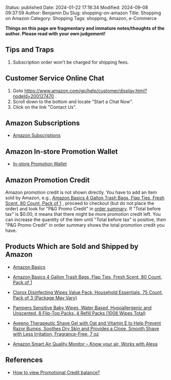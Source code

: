 Status: published
Date: 2024-01-22 17:18:34
Modified: 2024-09-08 09:37:59
Author: Benjamin Du
Slug: shopping-on-amazon
Title: Shopping on Amazon
Category: Shopping
Tags: shopping, Amazon, e-Commerce

**Things on this page are fragmentary and immature notes/thoughts of the author. Please read with your own judgement!**

## Tips and Traps

1. Subscription order won't be charged for shipping fees.

## Customer Service Online Chat 

1. Goto
    <https://www.amazon.com/gp/help/customer/display.html?nodeId=200127470>
    .
2. Scroll down to the bottom and locate "Start a Chat Now".
3. Click on the link "Contact Us".

## Amazon Subscriptions

- [Amazon Subscriptions](https://www.amazon.com/auto-deliveries?ref_=pe_29444320_544268820__em_sc_vs)

## Amazon In-store Promotion Wallet

- [In-store Promotion Wallet](https://www.amazon.com/promotions/brands/fresh)

## Amazon Promotion Credit

Amazon promotion credit is not shown directly.
You have to add an item sold by Amazon,
e.g.,
[Amazon Basics 4 Gallon Trash Bags, Flap Ties, Fresh Scent, 80 Count, Pack of 1](https://www.amazon.com/dp/B09NQGR39K?psc=1&ref=ppx_yo2ov_dt_b_product_details)
, 
proceed to checkout (but do not place the order)
and look for "P&G Promo Credit" in [order summary](https://private-user-images.githubusercontent.com/824507/354942960-12d58f8e-f52f-419d-84fc-f6025d506b8f.png?jwt=eyJhbGciOiJIUzI1NiIsInR5cCI6IkpXVCJ9.eyJpc3MiOiJnaXRodWIuY29tIiwiYXVkIjoicmF3LmdpdGh1YnVzZXJjb250ZW50LmNvbSIsImtleSI6ImtleTUiLCJleHAiOjE3MjI4MjA3NDQsIm5iZiI6MTcyMjgyMDQ0NCwicGF0aCI6Ii84MjQ1MDcvMzU0OTQyOTYwLTEyZDU4ZjhlLWY1MmYtNDE5ZC04NGZjLWY2MDI1ZDUwNmI4Zi5wbmc_WC1BbXotQWxnb3JpdGhtPUFXUzQtSE1BQy1TSEEyNTYmWC1BbXotQ3JlZGVudGlhbD1BS0lBVkNPRFlMU0E1M1BRSzRaQSUyRjIwMjQwODA1JTJGdXMtZWFzdC0xJTJGczMlMkZhd3M0X3JlcXVlc3QmWC1BbXotRGF0ZT0yMDI0MDgwNVQwMTE0MDRaJlgtQW16LUV4cGlyZXM9MzAwJlgtQW16LVNpZ25hdHVyZT0yNzAyM2UyMGY5YzMxMWQ2MDRmYTk2YjIzNGYzYzlkZjAyOWJhZjg1OTEwMmU3OTExYTczMzFhMzVmY2U3ODI1JlgtQW16LVNpZ25lZEhlYWRlcnM9aG9zdCZhY3Rvcl9pZD0wJmtleV9pZD0wJnJlcG9faWQ9MCJ9.w0_ju6vIZw3V9XpfPLPjS4fWJxOtWWTzD756VUlV7-g).
If "Total before tax" is $0.00, 
it means that there might be more promotion credit left. 
You can increase the quantity of the item until "Total before tax" is positive,
then "P&G Promo Credit" in order summary shows the total promotion credit you have.

## Products Which are Sold and Shipped by Amazon

- [Amazon Basics](https://www.amazon.com/stores/AmazonBasics/page/947C6949-CF8E-4BD3-914A-B411DD3E4433?ref_=ast_bln)

- [Amazon Basics 4 Gallon Trash Bags, Flap Ties, Fresh Scent, 80 Count, Pack of 1](https://www.amazon.com/dp/B09NQGR39K?ref=ppx_yo2ov_dt_b_fed_asin_title)

- [Clorox Disinfecting Wipes Value Pack, Household Essentials, 75 Count, Pack of 3 (Package May Vary)](https://www.amazon.com/gp/product/B00HSC9F2C/ref=ppx_yo_dt_b_asin_title_o00_s00?ie=UTF8&th=1)

- [Pampers Sensitive Baby Wipes, Water Based, Hypoallergenic and Unscented, 8 Flip-Top Packs, 4 Refill Packs (1008 Wipes Total)](https://www.amazon.com/dp/B0BJ13K7FR?ref=ppx_yo2ov_dt_b_fed_asin_title)

- [Aveeno Therapeutic Shave Gel with Oat and Vitamin E to Help Prevent Razor Bumps, Soothes Dry Skin and Provides a Close, Smooth Shave with Less Irritation, Fragrance-Free, 7 oz](https://www.amazon.com/dp/B0000536EY?ref=ppx_yo2ov_dt_b_fed_asin_title)

- [Amazon Smart Air Quality Monitor – Know your air, Works with Alexa](https://www.amazon.com/dp/B08W8KS8D3?psc=1&ref=ppx_yo2ov_dt_b_product_details)

## References
- [How to view Promotional Credit balance?](https://www.reddit.com/r/amazonprime/comments/18p76pa/how_to_view_promotional_credit_balance/)

